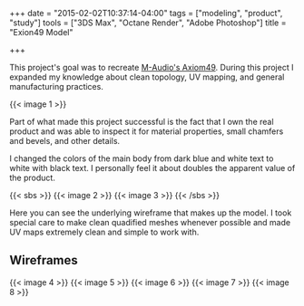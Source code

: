 +++
date = "2015-02-02T10:37:14-04:00"
tags = ["modeling", "product", "study"]
tools = ["3DS Max", "Octane Render", "Adobe Photoshop"]
title = "Exion49 Model"

+++

This project's goal was to recreate [M-Audio's Axiom49](http://www.m-audio.com/products/view/axiom-49). During this project I expanded my knowledge about clean topology, UV mapping, and general manufacturing practices.

{{< image 1 >}}


Part of what made this project successful is the fact that I own the real product and was able to inspect it for material properties, small chamfers and bevels, and other details.

I changed the colors of the main body from dark blue and white text to white with black text. I personally feel it about doubles the apparent value of the product.

{{< sbs >}}
  {{< image 2 >}}
  {{< image 3 >}}
{{< /sbs >}}

Here you can see the underlying wireframe that makes up the model. I took special care to make clean quadified meshes whenever possible and made UV maps extremely clean and simple to work with.

## Wireframes
{{< image 4 >}}
{{< image 5 >}}
{{< image 6 >}}
{{< image 7 >}}
{{< image 8 >}}
